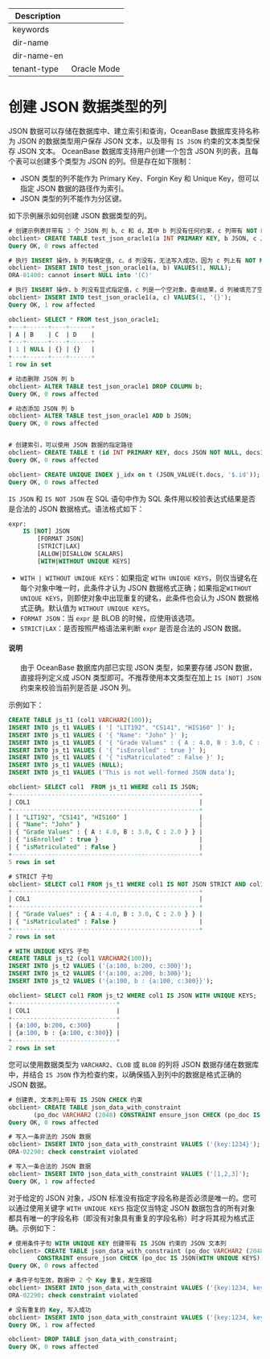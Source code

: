 | Description   |                 |
|---------------|-----------------|
| keywords      |                 |
| dir-name      |                 |
| dir-name-en   |                 |
| tenant-type   | Oracle Mode     |

# 创建 JSON 数据类型的列

JSON 数据可以存储在数据库中、建立索引和查询，OceanBase 数据库支持名称为 JSON 的数据类型用户保存 JSON 文本，以及带有 `IS JSON` 约束的文本类型保存 JSON 文本。
OceanBase 数据库支持用户创建一个包含 JSON 列的表，且每个表可以创建多个类型为 JSON 的列。但是存在如下限制：

- JSON 类型的列不能作为 Primary Key、Forgin Key 和 Unique Key，但可以指定 JSON 数据的路径作为索引。
- JSON 类型的列不能作为分区键。

如下示例展示如何创建 JSON 数据类型的列。

```sql
# 创建示例表并带有 3 个 JSON 列 b、c 和 d，其中 b 列没有任何约束，c 列带有 NOT NULL 约束，d 列带有默认值
obclient> CREATE TABLE test_json_oracle1(a INT PRIMARY KEY, b JSON, c JSON NOT NULL, d JSON DEFAULT '{}');
Query OK, 0 rows affected

# 执行 INSERT 操作，b 列有确定值, c、d 列没有，无法写入成功，因为 c 列上有 NOT NULL 约束
obclient> INSERT INTO test_json_oracle1(a, b) VALUES(1, NULL);
ORA-01400: cannot insert NULL into '(C)'

# 执行 INSERT 操作，b 列没有显式指定值，c 列是一个空对象，查询结果，d 列被填充了空对象
obclient> INSERT INTO test_json_oracle1(a, c) VALUES(1, '{}');
Query OK, 1 row affected

obclient> SELECT * FROM test_json_oracle1;
+---+------+----+------+
| A | B    | C  | D    |
+---+------+----+------+
| 1 | NULL | {} | {}   |
+---+------+----+------+
1 row in set

# 动态删除 JSON 列 b
obclient> ALTER TABLE test_json_oracle1 DROP COLUMN b;
Query OK, 0 rows affected

# 动态添加 JSON 列 b
obclient> ALTER TABLE test_json_oracle1 ADD b JSON;
Query OK, 0 rows affected


# 创建索引，可以使用 JSON 数据的指定路径
obclient> CREATE TABLE t (id INT PRIMARY KEY, docs JSON NOT NULL, docs1 JSON);
Query OK, 0 rows affected

obclient> CREATE UNIQUE INDEX j_idx on t (JSON_VALUE(t.docs, '$.id'));
Query OK, 0 rows affected
```

`IS JSON` 和 `IS NOT JSON` 在 SQL 语句中作为 SQL 条件用以校验表达式结果是否是合法的 JSON 数据格式。语法格式如下：

```sql
expr:
    IS [NOT] JSON
        [FORMAT JSON]
        [STRICT|LAX]
        [ALLOW|DISALLOW SCALARS]
        [WITH|WITHOUT UNIQUE KEYS]

```

- `WITH | WITHOUT UNIQUE KEYS`：如果指定 `WITH UNIQUE KEYS`，则仅当键名在每个对象中唯一时，此条件才认为 JSON 数据格式正确；如果指定`WITHOUT UNIQUE KEYS`，则即使对象中出现重复的键名，此条件也会认为 JSON 数据格式正确。默认值为 `WITHOUT UNIQUE KEYS`。
- `FORMAT JSON`：当 `expr` 是 BLOB 的时候，应使用该选项。
- `STRICT|LAX`：是否按照严格语法来判断 `expr` 是否是合法的 JSON 数据。


<main id="notice" type='explain'>
 <h4>说明</h4>
   <ul>由于 OceanBase 数据库内部已实现 JSON 类型，如果要存储 JSON 数据，直接将列定义成 JSON 类型即可。不推荐使用本文类型在加上 <code>IS [NOT] JSON</code> 约束来校验当前列是否是 JSON 列。</ul>
</main>

示例如下：

```sql
CREATE TABLE js_t1 (col1 VARCHAR2(100));
INSERT INTO js_t1 VALUES ( '[ "LIT192", "CS141", "HIS160" ]' );
INSERT INTO js_t1 VALUES ( '{ "Name": "John" }' );
INSERT INTO js_t1 VALUES ( '{ "Grade Values" : { A : 4.0, B : 3.0, C : 2.0 } }');
INSERT INTO js_t1 VALUES ( '{ "isEnrolled" : true }' );
INSERT INTO js_t1 VALUES ( '{ "isMatriculated" : False }' );
INSERT INTO js_t1 VALUES (NULL);
INSERT INTO js_t1 VALUES ('This is not well-formed JSON data');

obclient> SELECT col1  FROM js_t1 WHERE col1 IS JSON;
+----------------------------------------------------+
| COL1                                               |
+----------------------------------------------------+
| [ "LIT192", "CS141", "HIS160" ]                    |
| { "Name": "John" }                                 |
| { "Grade Values" : { A : 4.0, B : 3.0, C : 2.0 } } |
| { "isEnrolled" : true }                            |
| { "isMatriculated" : False }                       |
+----------------------------------------------------+
5 rows in set

# STRICT 子句
obclient> SELECT col1 FROM js_t1 WHERE col1 IS NOT JSON STRICT AND col1 IS JSON LAX;
+----------------------------------------------------+
| COL1                                               |
+----------------------------------------------------+
| { "Grade Values" : { A : 4.0, B : 3.0, C : 2.0 } } |
| { "isMatriculated" : False }                       |
+----------------------------------------------------+
2 rows in set

# WITH UNIQUE KEYS 子句
CREATE TABLE js_t2 (col1 VARCHAR2(100));
INSERT INTO js_t2 VALUES ('{a:100, b:200, c:300}');
INSERT INTO js_t2 VALUES ('{a:100, a:200, b:300}');
INSERT INTO js_t2 VALUES ('{a:100, b : {a:100, c:300}}');

obclient> SELECT col1 FROM js_t2 WHERE col1 IS JSON WITH UNIQUE KEYS;
+-----------------------------+
| COL1                        |
+-----------------------------+
| {a:100, b:200, c:300}       |
| {a:100, b : {a:100, c:300}} |
+-----------------------------+
2 rows in set
```

您可以使用数据类型为 `VARCHAR2`、`CLOB` 或 `BLOB` 的列将 JSON 数据存储在数据库中，并结合 `IS JSON` 作为检查约束，以确保插入到列中的数据是格式正确的 JSON 数据。

```sql
# 创建表, 文本列上带有 IS JSON CHECK 约束
obclient> CREATE TABLE json_data_with_constraint
       (po_doc VARCHAR2 (2048) CONSTRAINT ensure_json CHECK (po_doc IS JSON (STRICT)));
Query OK, 0 rows affected

# 写入一条非法的 JSON 数据
obclient> INSERT INTO json_data_with_constraint VALUES ('{key:1234}');
ORA-02290: check constraint violated

# 写入一条合法的 JSON 数据
obclient> INSERT INTO json_data_with_constraint VALUES ('[1,2,3]');
Query OK, 1 row affected
```

对于给定的 JSON 对象，JSON 标准没有指定字段名称是否必须是唯一的。您可以通过使用关键字 `WITH UNIQUE KEYS` 指定仅当特定 JSON 数据包含的所有对象都具有唯一的字段名称（即没有对象具有重复的字段名称）时才将其视为格式正确。示例如下：

```sql
# 使用条件子句 WITH UNIQUE KEY 创建带有 IS JSON 约束的 JSON 文本列
obclient> CREATE TABLE json_data_with_constraint (po_doc VARCHAR2 (2048)
        CONSTRAINT ensure_json CHECK (po_doc IS JSON(WITH UNIQUE KEYS)));
Query OK, 0 rows affected

# 条件子句生效，数据中 2 个 Key 重复，发生报错
obclient> INSERT INTO json_data_with_constraint VALUES ('{key:1234, key:123}');
ORA-02290: check constraint violated

# 没有重复的 Key, 写入成功
obclient> INSERT INTO json_data_with_constraint VALUES ('{key:1234, key2:123}');
Query OK, 1 row affected

obclient> DROP TABLE json_data_with_constraint;
Query OK, 0 rows affected
```
